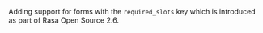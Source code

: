 Adding support for forms with the `required_slots` key which is introduced as part of Rasa Open Source 2.6.
